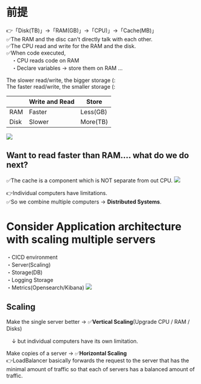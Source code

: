 # 前提
👉「Disk(TB)」→「RAM(GB)」→「CPU)」→「Cache(MB)」<br>
✅The RAM and the disc can't directly talk with each other.<br>
✅The CPU read and write for the RAM and the disk.<br>
✅When code executed,<br>
　・CPU reads code on RAM<br>
　・Declare variables -> store them on RAM ...

The slower read/write, the bigger storage (:<br>
The faster read/write, the smaller storage (: 

||Write and Read|Store|
|----|----|----|
|RAM|Faster|Less(GB)|
|Disk|Slower|More(TB)|

![](https://storage.googleapis.com/zenn-user-upload/2b918ce6e432-20230329.png)

## Want to read faster than RAM.... what do we do next?
✅The cache is a component which is NOT separate from out CPU.
![](https://storage.googleapis.com/zenn-user-upload/dac2f620f88e-20230329.png)


👉Individual computers have limitations.<br>
✅So we combine multiple computers -> **Distributed Systems**.<br>

# Consider Application architecture with scaling multiple servers
・CICD environment<br>
・Server(Scaling)<br>
・Storage(DB)<br>
・Logging Storage<br>
・Metrics(Opensearch/Kibana)
![](https://storage.googleapis.com/zenn-user-upload/9518a976cc8b-20230123.png)

## Scaling
Make the single server better -> ✅**Vertical Scaling**(Upgrade CPU / RAM / Disks)

　↓ but individual computers have its own limitation.

Make copies of a server -> ✅**Horizontal Scaling**<br>
👉LoadBalancer basically forwards the request to the server that has the minimal amount of traffic so that each of servers has a balanced amount of traffic.
